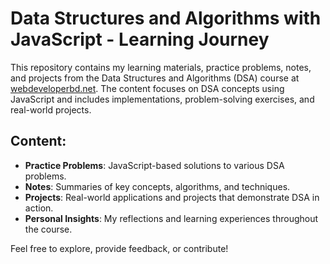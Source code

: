 # Data Structures and Algorithms with JavaScript - Learning Journey

This repository contains my learning materials, practice problems, notes, and projects from the Data Structures and Algorithms (DSA) course at [webdeveloperbd.net](https://webdeveloperbd.net/). The content focuses on DSA concepts using JavaScript and includes implementations, problem-solving exercises, and real-world projects.

## Content:

- **Practice Problems**: JavaScript-based solutions to various DSA problems.
- **Notes**: Summaries of key concepts, algorithms, and techniques.
- **Projects**: Real-world applications and projects that demonstrate DSA in action.
- **Personal Insights**: My reflections and learning experiences throughout the course.

Feel free to explore, provide feedback, or contribute!
